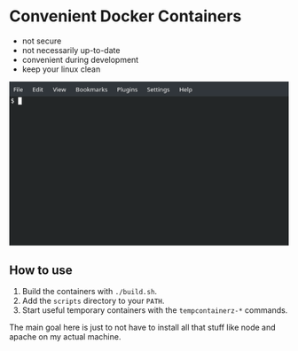 # Convenient Docker Containers

* not secure
* not necessarily up-to-date
* convenient during development
* keep your linux clean

![Usage of the PHP container](img/php.gif)

## How to use

1. Build the containers with `./build.sh`.
2. Add the `scripts` directory to your `PATH`.
3. Start useful temporary containers with the `tempcontainerz-*` commands.

The main goal here is just to not have to install all that stuff like node and apache on my actual machine.
